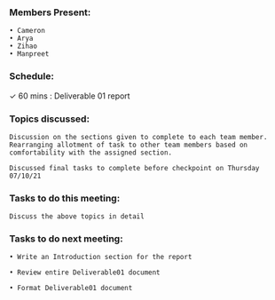 ### Members Present:

    • Cameron
    • Arya
    • Zihao
    • Manpreet

### Schedule:

&check; 60 mins : Deliverable 01 report

### Topics discussed:

    Discussion on the sections given to complete to each team member. Rearranging allotment of task to other team members based on comfortability with the assigned section.

    Discussed final tasks to complete before checkpoint on Thursday 07/10/21

### Tasks to do this meeting:

    Discuss the above topics in detail

### Tasks to do next meeting:

    • Write an Introduction section for the report

    • Review entire Deliverable01 document

    • Format Deliverable01 document
